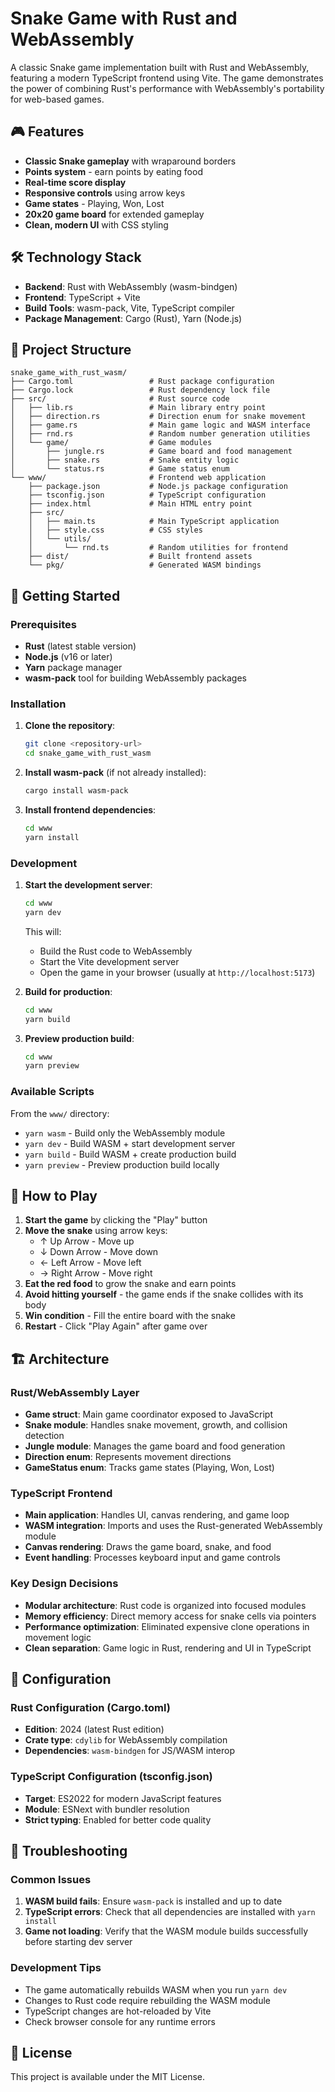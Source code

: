 # Snake Game with Rust and WebAssembly

A classic Snake game implementation built with Rust and WebAssembly, featuring a modern TypeScript frontend using Vite. The game demonstrates the power of combining Rust's performance with WebAssembly's portability for web-based games.

## 🎮 Features

- **Classic Snake gameplay** with wraparound borders
- **Points system** - earn points by eating food
- **Real-time score display**
- **Responsive controls** using arrow keys
- **Game states** - Playing, Won, Lost
- **20x20 game board** for extended gameplay
- **Clean, modern UI** with CSS styling

## 🛠️ Technology Stack

- **Backend**: Rust with WebAssembly (wasm-bindgen)
- **Frontend**: TypeScript + Vite
- **Build Tools**: wasm-pack, Vite, TypeScript compiler
- **Package Management**: Cargo (Rust), Yarn (Node.js)

## 📁 Project Structure

```
snake_game_with_rust_wasm/
├── Cargo.toml                 # Rust package configuration
├── Cargo.lock                 # Rust dependency lock file
├── src/                       # Rust source code
│   ├── lib.rs                 # Main library entry point
│   ├── direction.rs           # Direction enum for snake movement
│   ├── game.rs                # Main game logic and WASM interface
│   ├── rnd.rs                 # Random number generation utilities
│   └── game/                  # Game modules
│       ├── jungle.rs          # Game board and food management
│       ├── snake.rs           # Snake entity logic
│       └── status.rs          # Game status enum
└── www/                       # Frontend web application
    ├── package.json           # Node.js package configuration
    ├── tsconfig.json          # TypeScript configuration
    ├── index.html             # Main HTML entry point
    ├── src/
    │   ├── main.ts            # Main TypeScript application
    │   ├── style.css          # CSS styles
    │   └── utils/
    │       └── rnd.ts         # Random utilities for frontend
    ├── dist/                  # Built frontend assets
    └── pkg/                   # Generated WASM bindings
```

## 🚀 Getting Started

### Prerequisites

- **Rust** (latest stable version)
- **Node.js** (v16 or later)
- **Yarn** package manager
- **wasm-pack** tool for building WebAssembly packages

### Installation

1. **Clone the repository**:
   ```bash
   git clone <repository-url>
   cd snake_game_with_rust_wasm
   ```

2. **Install wasm-pack** (if not already installed):
   ```bash
   cargo install wasm-pack
   ```

3. **Install frontend dependencies**:
   ```bash
   cd www
   yarn install
   ```

### Development

1. **Start the development server**:
   ```bash
   cd www
   yarn dev
   ```
   This will:
   - Build the Rust code to WebAssembly
   - Start the Vite development server
   - Open the game in your browser (usually at `http://localhost:5173`)

2. **Build for production**:
   ```bash
   cd www
   yarn build
   ```

3. **Preview production build**:
   ```bash
   cd www
   yarn preview
   ```

### Available Scripts

From the `www/` directory:

- `yarn wasm` - Build only the WebAssembly module
- `yarn dev` - Build WASM + start development server
- `yarn build` - Build WASM + create production build
- `yarn preview` - Preview production build locally

## 🎯 How to Play

1. **Start the game** by clicking the "Play" button
2. **Move the snake** using arrow keys:
   - ↑ Up Arrow - Move up
   - ↓ Down Arrow - Move down
   - ← Left Arrow - Move left
   - → Right Arrow - Move right
3. **Eat the red food** to grow the snake and earn points
4. **Avoid hitting yourself** - the game ends if the snake collides with its body
5. **Win condition** - Fill the entire board with the snake
6. **Restart** - Click "Play Again" after game over

## 🏗️ Architecture

### Rust/WebAssembly Layer

- **Game struct**: Main game coordinator exposed to JavaScript
- **Snake module**: Handles snake movement, growth, and collision detection
- **Jungle module**: Manages the game board and food generation
- **Direction enum**: Represents movement directions
- **GameStatus enum**: Tracks game states (Playing, Won, Lost)

### TypeScript Frontend

- **Main application**: Handles UI, canvas rendering, and game loop
- **WASM integration**: Imports and uses the Rust-generated WebAssembly module
- **Canvas rendering**: Draws the game board, snake, and food
- **Event handling**: Processes keyboard input and game controls

### Key Design Decisions

- **Modular architecture**: Rust code is organized into focused modules
- **Memory efficiency**: Direct memory access for snake cells via pointers
- **Performance optimization**: Eliminated expensive clone operations in movement logic
- **Clean separation**: Game logic in Rust, rendering and UI in TypeScript

## 🔧 Configuration

### Rust Configuration (Cargo.toml)
- **Edition**: 2024 (latest Rust edition)
- **Crate type**: `cdylib` for WebAssembly compilation
- **Dependencies**: `wasm-bindgen` for JS/WASM interop

### TypeScript Configuration (tsconfig.json)
- **Target**: ES2022 for modern JavaScript features
- **Module**: ESNext with bundler resolution
- **Strict typing**: Enabled for better code quality

## 🐛 Troubleshooting

### Common Issues

1. **WASM build fails**: Ensure `wasm-pack` is installed and up to date
2. **TypeScript errors**: Check that all dependencies are installed with `yarn install`
3. **Game not loading**: Verify that the WASM module builds successfully before starting dev server

### Development Tips

- The game automatically rebuilds WASM when you run `yarn dev`
- Changes to Rust code require rebuilding the WASM module
- TypeScript changes are hot-reloaded by Vite
- Check browser console for any runtime errors

## 📝 License

This project is available under the MIT License.
